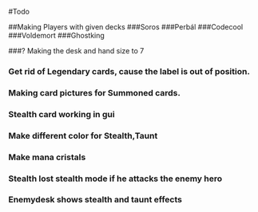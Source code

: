 #Todo

##Making Players with given decks
###Soros
###Perbál
###Codecool
###Voldemort
###Ghostking



###? Making the desk and hand size to 7
### Get rid of Legendary cards, cause the label is out of position.
### Making card pictures for Summoned cards.
### Stealth card working in gui
### Make different color for Stealth,Taunt
### Make mana cristals
### Stealth lost stealth mode if he attacks the enemy hero
### Enemydesk shows stealth and taunt effects